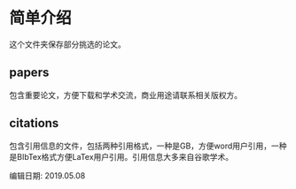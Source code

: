 # 简单介绍

这个文件夹保存部分挑选的论文。

## papers

包含重要论文，方便下载和学术交流，商业用途请联系相关版权方。

## citations

包含引用信息的文件，包括两种引用格式，一种是GB，方便word用户引用，一种是BIbTex格式方便LaTex用户引用。引用信息大多来自谷歌学术。





编辑日期: 2019.05.08